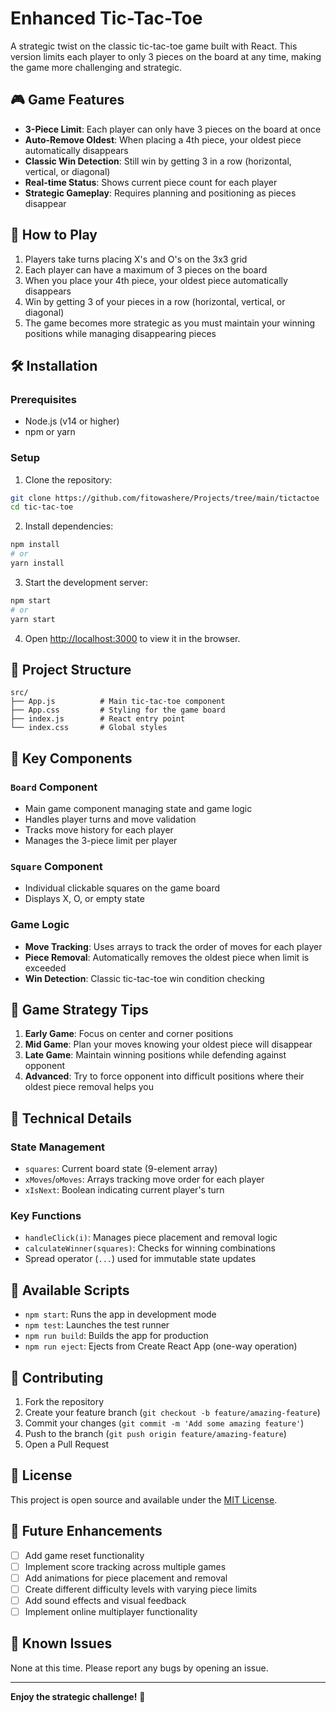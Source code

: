 # Enhanced Tic-Tac-Toe

A strategic twist on the classic tic-tac-toe game built with React. This version limits each player to only 3 pieces on the board at any time, making the game more challenging and strategic.

## 🎮 Game Features

- **3-Piece Limit**: Each player can only have 3 pieces on the board at once
- **Auto-Remove Oldest**: When placing a 4th piece, your oldest piece automatically disappears
- **Classic Win Detection**: Still win by getting 3 in a row (horizontal, vertical, or diagonal)
- **Real-time Status**: Shows current piece count for each player
- **Strategic Gameplay**: Requires planning and positioning as pieces disappear

## 🚀 How to Play

1. Players take turns placing X's and O's on the 3x3 grid
2. Each player can have a maximum of 3 pieces on the board
3. When you place your 4th piece, your oldest piece automatically disappears
4. Win by getting 3 of your pieces in a row (horizontal, vertical, or diagonal)
5. The game becomes more strategic as you must maintain your winning positions while managing disappearing pieces

## 🛠️ Installation

### Prerequisites
- Node.js (v14 or higher)
- npm or yarn

### Setup

1. Clone the repository:
```bash
git clone https://github.com/fitowashere/Projects/tree/main/tictactoe
cd tic-tac-toe
```

2. Install dependencies:
```bash
npm install
# or
yarn install
```

3. Start the development server:
```bash
npm start
# or
yarn start
```

4. Open [http://localhost:3000](http://localhost:3000) to view it in the browser.

## 📁 Project Structure

```
src/
├── App.js          # Main tic-tac-toe component
├── App.css         # Styling for the game board
├── index.js        # React entry point
└── index.css       # Global styles
```

## 🧩 Key Components

### `Board` Component
- Main game component managing state and game logic
- Handles player turns and move validation
- Tracks move history for each player
- Manages the 3-piece limit per player

### `Square` Component
- Individual clickable squares on the game board
- Displays X, O, or empty state

### Game Logic
- **Move Tracking**: Uses arrays to track the order of moves for each player
- **Piece Removal**: Automatically removes the oldest piece when limit is exceeded
- **Win Detection**: Classic tic-tac-toe win condition checking

## 🎯 Game Strategy Tips

1. **Early Game**: Focus on center and corner positions
2. **Mid Game**: Plan your moves knowing your oldest piece will disappear
3. **Late Game**: Maintain winning positions while defending against opponent
4. **Advanced**: Try to force opponent into difficult positions where their oldest piece removal helps you

## 🔧 Technical Details

### State Management
- `squares`: Current board state (9-element array)
- `xMoves`/`oMoves`: Arrays tracking move order for each player
- `xIsNext`: Boolean indicating current player's turn

### Key Functions
- `handleClick(i)`: Manages piece placement and removal logic
- `calculateWinner(squares)`: Checks for winning combinations
- Spread operator (`...`) used for immutable state updates

## 🚀 Available Scripts

- `npm start`: Runs the app in development mode
- `npm test`: Launches the test runner
- `npm run build`: Builds the app for production
- `npm run eject`: Ejects from Create React App (one-way operation)

## 🤝 Contributing

1. Fork the repository
2. Create your feature branch (`git checkout -b feature/amazing-feature`)
3. Commit your changes (`git commit -m 'Add some amazing feature'`)
4. Push to the branch (`git push origin feature/amazing-feature`)
5. Open a Pull Request

## 📄 License

This project is open source and available under the [MIT License](LICENSE).

## 🎉 Future Enhancements

- [ ] Add game reset functionality
- [ ] Implement score tracking across multiple games
- [ ] Add animations for piece placement and removal
- [ ] Create different difficulty levels with varying piece limits
- [ ] Add sound effects and visual feedback
- [ ] Implement online multiplayer functionality

## 🐛 Known Issues

None at this time. Please report any bugs by opening an issue.

---

**Enjoy the strategic challenge!** 🎯
